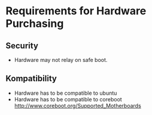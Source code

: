 # Requirements for Hardware Purchasing
## Security
* Hardware may not relay on safe boot.
## Kompatibility
* Hardware has to be compatible to ubuntu
* Hardware has to be compatible to coreboot http://www.coreboot.org/Supported_Motherboards